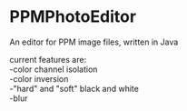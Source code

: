 # PPMPhotoEditor
An editor for PPM image files, written in Java

current features are:  
  -color channel isolation  
  -color inversion  
  -"hard" and "soft" black and white  
  -blur
